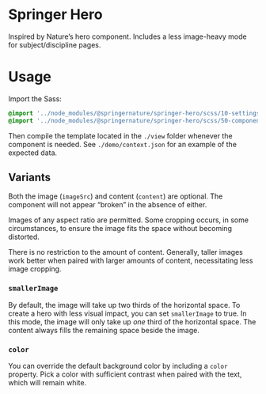 # Springer Hero

Inspired by Nature’s hero component. Includes a less image-heavy mode for subject/discipline pages.

# Usage

Import the Sass:

```scss
@import '../node_modules/@springernature/springer-hero/scss/10-settings/springer-hero';
@import '../node_modules/@springernature/springer-hero/scss/50-components/springer-hero';
```

Then compile the template located in the `./view` folder whenever the component is needed. See `./demo/context.json` for an example of the expected data.

## Variants

Both the image (`imageSrc`) and content (`content`) are optional. The component will not appear “broken” in the absence of either.

Images of any aspect ratio are permitted. Some cropping occurs, in some circumstances, to ensure the image fits the space without becoming distorted. 

There is no restriction to the amount of content. Generally, taller images work better when paired with larger amounts of content, necessitating less image cropping.

### `smallerImage`

By default, the image will take up two thirds of the horizontal space. To create a hero with less visual impact, you can set `smallerImage` to true. In this mode, the image will only take up _one_ third of the horizontal space. The content always fills the remaining space beside the image.

### `color`

You can override the default background color by including a `color` property. Pick a color with sufficient contrast when paired with the text, which will remain white.
